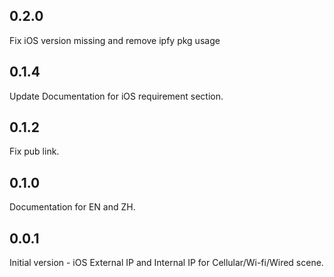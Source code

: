 ## 0.2.0
Fix iOS version missing and remove ipfy pkg usage

## 0.1.4
Update Documentation for iOS requirement section.

## 0.1.2
Fix pub link.

## 0.1.0
Documentation for EN and ZH.

## 0.0.1

Initial version - iOS External IP and Internal IP for Cellular/Wi-fi/Wired scene.


